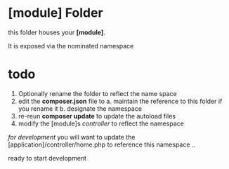 # [module] Folder

this folder houses your **[module]**.

It is exposed via the nominated namespace

# todo
1. Optionally rename the folder to reflect the name space
2. edit the **composer.json** file to
   a. maintain the reference to this folder if you rename it
   b. designate the namespace
3. re-reun **composer update** to update the autoload files
4. modify the [module]s *controller* to reflect the namespace

*for development*
you will want to update the [application]/controller/home.php
to reference this namespace ..

ready to start development